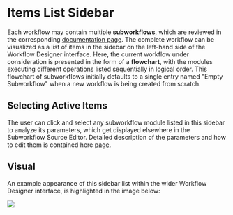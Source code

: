 # Items List Sidebar

Each workflow may contain multiple **subworkflows**, which are reviewed in the corresponding [documentation page](../workflows/components/subworkflows.md). The complete workflow can be visualized as a list of items in the sidebar on the left-hand side of the Workflow Designer interface. Here, the current workflow under consideration is presented in the form of a **flowchart**, with the modules executing different operations listed sequentially in logical order. This flowchart of subworkflows initially defaults to a single entry named "Empty Subworkflow" when a new workflow is being created from scratch.

## Selecting Active Items

The user can click and select any subworkflow module listed in this sidebar to analyze its parameters, which get displayed elsewhere in the Subworkflow Source Editor. Detailed description of the parameters and how to edit them is contained here [page](subworkflow-editor/overview-tab.md).

## Visual

An example appearance of this sidebar list within the wider Workflow Designer interface, is highlighted in the image below:

<img src="/images/workflow-designer/subworkflow-list.png"/>
